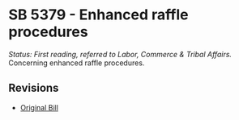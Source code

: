 # SB 5379 - Enhanced raffle procedures
*Status: First reading, referred to Labor, Commerce & Tribal Affairs.*
Concerning enhanced raffle procedures.

## Revisions
* [Original Bill](1/)